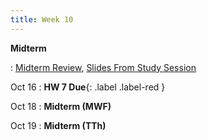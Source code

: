 ```yaml
---
title: Week 10
---
```


**Midterm**

:  [Midterm Review](https://edstem.org/us/courses/41263/lessons/72579/slides/387970), [Slides From Study Session](TBD)

Oct 16
:  **HW 7 Due**{: .label .label-red }

Oct 18
:  **Midterm (MWF)**

Oct 19
:  **Midterm (TTh)**
